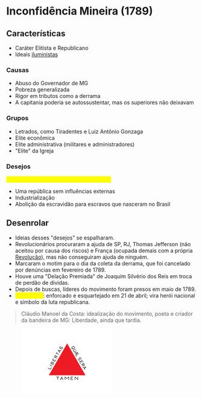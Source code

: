 # Inconfidência Mineira (1789)

## Características

* Caráter Elitista e Republicano
* Ideais [iluministas](../../idade-moderna/iluminismo-e-liberalismo.md)

### Causas

* Abuso do Governador de MG
* Pobreza generalizada
* Rigor em tributos como a derrama
* A capitania poderia se autossustentar, mas os superiores não deixavam

### Grupos

* Letrados, como Tiradentes e Luiz Antônio Gonzaga
* Elite econômica
* Elite administrativa (militares e administradores)
* "Elite" da Igreja

### Desejos

<mark style="color:yellow;">**"A República Florescente de Tiradentes"**</mark>

* Uma república sem influências externas
* Industrialização
* Abolição da escravidão para escravos que nasceram no Brasil

## Desenrolar

* Ideias desses "desejos" se espalharam.
* Revolucionários procuraram a ajuda de SP, RJ, Thomas Jefferson (não aceitou por causa dos riscos) e França (ocupada demais com a própria [Revolução](../../idade-moderna/revolucao-francesa.md)), mas não conseguiram ajuda de ninguém.
* Marcaram o motim para o dia da coleta da derrama, que foi cancelado por denúncias em fevereiro de 1789.
* Houve uma "Delação Premiada" de Joaquim Silvério dos Reis em troca de perdão de dívidas.
* Depois de buscas, líderes do movimento foram presos em maio de 1789.
* <mark style="color:yellow;">**Tiradentes**</mark>: enforcado e esquartejado em 21 de abril; vira herói nacional e símbolo da luta republicana.

> Cláudio Manoel da Costa: idealização do movimento, poeta e criador da bandeira de MG: Liberdade, ainda que tardia.

<figure><img src="../../../.gitbook/assets/image (1).png" alt=""><figcaption></figcaption></figure>

